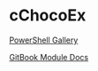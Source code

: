 # cChocoEx

[PowerShell Gallery](https://www.powershellgallery.com/packages/cChocoEx)

[GitBook Module Docs](https://jon-yonke.gitbook.io/cchocoex/)
